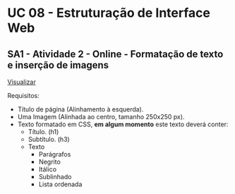 #  UC 08 - Estruturação de Interface Web
## SA1 - Atividade 2 - Online - Formatação de texto e inserção de imagens

[Visualizar](https://unruffled-mestorf-0cfe38.netlify.app/)

Requisitos:
-   Título de página (Alinhamento à esquerda).
-   Uma Imagem (Alinhada ao centro, tamanho 250x250 px).
-   Texto formatado em CSS, **em algum momento** este texto deverá conter:
	-  Título. (h1)
	-   Subtítulo. (h3)
	-   Texto
		-   Parágrafos
		-   Negrito
		-   Itálico
		-   Sublinhado
		-   Lista ordenada
